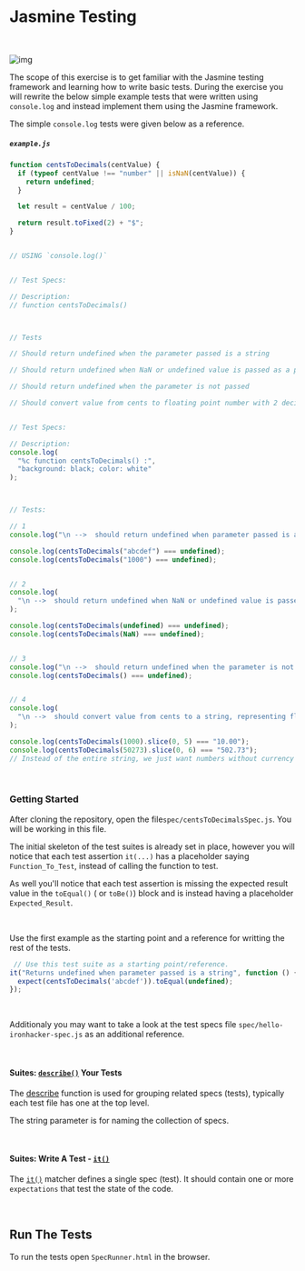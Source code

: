 # Jasmine Testing



<br>

![img](https://camo.githubusercontent.com/d3afdfc8b8075b9daf5109c4af7b8b07ab2d7c04/68747470733a2f2f7261776769746875622e636f6d2f6a61736d696e652f6a61736d696e652f6d61737465722f696d616765732f6a61736d696e652d686f72697a6f6e74616c2e737667)



The scope of this exercise is to get familiar with the Jasmine testing framework and learning how to write basic tests. During the exercise you will  rewrite the below simple example tests that were written using `console.log` and instead implement them using the Jasmine framework.

The simple `console.log` tests were given below as a reference.



##### `example.js`

```js
function centsToDecimals(centValue) {
  if (typeof centValue !== "number" || isNaN(centValue)) {
    return undefined;
  }

  let result = centValue / 100;

  return result.toFixed(2) + "$";
}


// USING `console.log()`


// Test Specs:

// Description:
// function centsToDecimals()



// Tests

// Should return undefined when the parameter passed is a string

// Should return undefined when NaN or undefined value is passed as a parameter

// Should return undefined when the parameter is not passed

// Should convert value from cents to floating point number with 2 decimals


// Test Specs:

// Description:
console.log(
  "%c function centsToDecimals() :",
  "background: black; color: white"
);



// Tests:

// 1
console.log("\n -->  should return undefined when parameter passed is a string");

console.log(centsToDecimals("abcdef") === undefined);
console.log(centsToDecimals("1000") === undefined);


// 2
console.log(
  "\n -->  should return undefined when NaN or undefined value is passed as a parameter"
);

console.log(centsToDecimals(undefined) === undefined);
console.log(centsToDecimals(NaN) === undefined);


// 3
console.log("\n -->  should return undefined when the parameter is not passed");
console.log(centsToDecimals() === undefined);


// 4
console.log(
  "\n -->  should convert value from cents to a string, representing floating point number with 2 decimals"
);

console.log(centsToDecimals(1000).slice(0, 5) === "10.00"); 
console.log(centsToDecimals(50273).slice(0, 6) === "502.73");
// Instead of the entire string, we just want numbers without currency   -> 10.00$


```



<br>



### Getting Started



After cloning the repository, open the file`spec/centsToDecimalsSpec.js`. You will be working in this file.



The initial skeleton of the test suites is already set in place, however you will notice that each test assertion `it(...)` has a placeholder saying `Function_To_Test`, instead of calling the function to test. 

As well you'll notice that each test assertion is missing the expected result value in the `toEqual()` ( or `toBe()`) block and is instead having a placeholder `Expected_Result`.



<br>

Use the first example as the starting point and a reference for writting the rest of the tests.

```js
 // Use this test suite as a starting point/reference.
it("Returns undefined when parameter passed is a string", function () {
  expect(centsToDecimals('abcdef')).toEqual(undefined);
});
```



<br>



Additionaly you may want to take a look at the test specs file `spec/hello-ironhacker-spec.js` as an additional reference.



<br>



#### Suites: [`describe()`](https://jasmine.github.io/tutorials/your_first_suite) Your Tests

The [describe](https://jasmine.github.io/api/edge/global.html#describe) function is used for grouping related specs (tests), typically each test file has one at the top level. 

The string parameter is for naming the collection of specs.



<br>

#### Suites: Write A Test -  [`it()`](https://jasmine.github.io/api/edge/global.html#it) 

The [`it()`](https://jasmine.github.io/api/edge/global.html#it) matcher defines a single spec (test). It should contain one or more `expectations` that test the state of the code.



<br>



## Run The Tests

To run the tests open `SpecRunner.html` in the browser.



<br>
